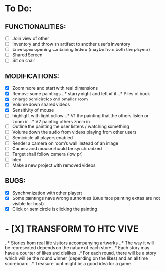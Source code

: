 # To Do:

## FUNCTIONALITIES:

- [ ] Join view of other 
- [ ] Inventory and throw an artifact to another user’s inventory
- [ ] Envelopes opening containing letters (maybe from both the players)
- [ ] Shared Screen
- [ ] Sit on chair

## MODIFICATIONS:
- [X] Zoom more and start with real dimensions 
- [X] Remove some paintings
    ..* starry night and left of it
    ..* Piles of book
- [X] enlarge semicircles and smaller room
- [X] Volume down shared videos
- [X] Sensitivity of mouse
- [ ] highlight with light yellow 
    ..* V1 the painting that the others listen or zoom in
    ..* V2 painting others zoom in 
- [ ] Outline the painting the user listens / watching something
- [ ] Volume down the audio from videos playing from other users
- [ ] Semicircle all players enabled
- [ ] Render a camera on room’s wall instead of an image
- [ ] Camera and mouse should be synchronized 
- [ ] Target shall follow camera (low pr) 
- [ ] bled 
- [ ] Make a new project with removed videos 

## BUGS:
- [X] Synchronization with other players
- [X] Some paintings have wrong authorities (Blue face painting exrtas are not visible for host)
- [X] Click on semicircle is clicking the painting

# - [X] TRANSFORM TO HTC VIVE


..* Stories from real life visitors accompanying artworks 
..* The way it will be represented depends on the nature of each story 
..* Each story may have a counter of likes and dislikes
..* For each round, there will be a story which will be the round winner (depending on the likes) and an all time scoreboard
..* Treasure hunt might be a good idea for a game

